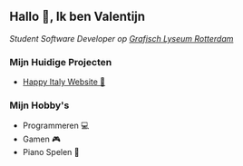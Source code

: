 <h2>Hallo 👋, Ik ben Valentijn</h2>

<p><em>Student Software Developer op  <a href="http://glr.nl">Grafisch Lyseum Rotterdam</a></em></p>


### Mijn Huidige Projecten
- <a href="https://github.com/HerpieDerpieee/BestellenSchool">Happy Italy Website 🍕</a>



### Mijn Hobby's
- Programmeren 💻
- Gamen 🎮
- Piano Spelen 🎹



